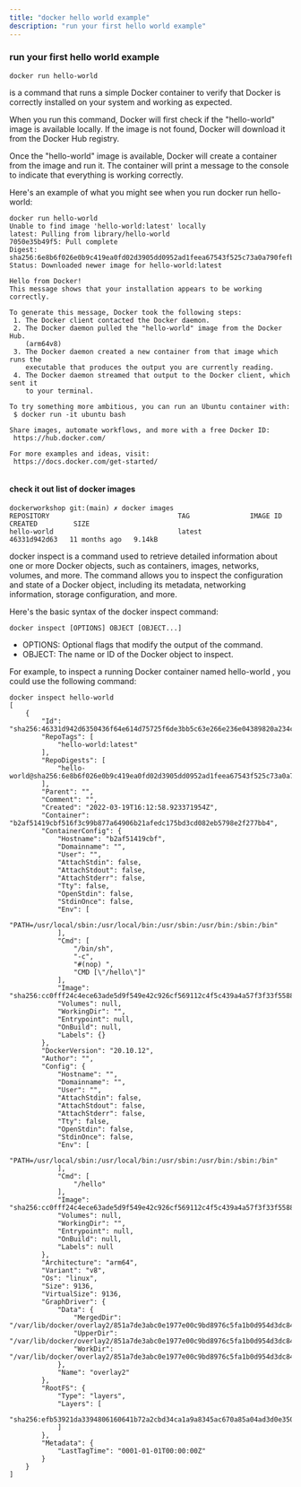 ```yaml
---
title: "docker hello world example"
description: "run your first hello world example"
---
```



### run your first hello world example

```
docker run hello-world
```
is a command that runs a simple Docker container to verify that Docker is correctly installed on your system and working as expected.

When you run this command, Docker will first check if the "hello-world" image is available locally. If the image is not found, Docker will download it from the Docker Hub registry.

Once the "hello-world" image is available, Docker will create a container from the image and run it. The container will print a message to the console to indicate that everything is working correctly.

Here's an example of what you might see when you run docker run hello-world:

```
docker run hello-world
Unable to find image 'hello-world:latest' locally
latest: Pulling from library/hello-world
7050e35b49f5: Pull complete 
Digest: sha256:6e8b6f026e0b9c419ea0fd02d3905dd0952ad1feea67543f525c73a0a790fefb
Status: Downloaded newer image for hello-world:latest

Hello from Docker!
This message shows that your installation appears to be working correctly.

To generate this message, Docker took the following steps:
 1. The Docker client contacted the Docker daemon.
 2. The Docker daemon pulled the "hello-world" image from the Docker Hub.
    (arm64v8)
 3. The Docker daemon created a new container from that image which runs the
    executable that produces the output you are currently reading.
 4. The Docker daemon streamed that output to the Docker client, which sent it
    to your terminal.

To try something more ambitious, you can run an Ubuntu container with:
 $ docker run -it ubuntu bash

Share images, automate workflows, and more with a free Docker ID:
 https://hub.docker.com/

For more examples and ideas, visit:
 https://docs.docker.com/get-started/


```
#### check it out list of docker images 
```
dockerworkshop git:(main) ✗ docker images
REPOSITORY                                TAG               IMAGE ID       CREATED         SIZE
hello-world                               latest            46331d942d63   11 months ago   9.14kB
```


docker inspect is a command used to retrieve detailed information about one or more Docker objects, such as containers, images, networks, volumes, and more. The command allows you to inspect the configuration and state of a Docker object, including its metadata, networking information, storage configuration, and more.

Here's the basic syntax of the docker inspect command:

```
docker inspect [OPTIONS] OBJECT [OBJECT...]

```
- OPTIONS: Optional flags that modify the output of the command.
- OBJECT: The name or ID of the Docker object to inspect.

For example, to inspect a running Docker container named hello-world , you could use the following command:

```
docker inspect hello-world                         
[
    {
        "Id": "sha256:46331d942d6350436f64e614d75725f6de3bb5c63e266e236e04389820a234c4",
        "RepoTags": [
            "hello-world:latest"
        ],
        "RepoDigests": [
            "hello-world@sha256:6e8b6f026e0b9c419ea0fd02d3905dd0952ad1feea67543f525c73a0a790fefb"
        ],
        "Parent": "",
        "Comment": "",
        "Created": "2022-03-19T16:12:58.923371954Z",
        "Container": "b2af51419cbf516f3c99b877a64906b21afedc175bd3cd082eb5798e2f277bb4",
        "ContainerConfig": {
            "Hostname": "b2af51419cbf",
            "Domainname": "",
            "User": "",
            "AttachStdin": false,
            "AttachStdout": false,
            "AttachStderr": false,
            "Tty": false,
            "OpenStdin": false,
            "StdinOnce": false,
            "Env": [
                "PATH=/usr/local/sbin:/usr/local/bin:/usr/sbin:/usr/bin:/sbin:/bin"
            ],
            "Cmd": [
                "/bin/sh",
                "-c",
                "#(nop) ",
                "CMD [\"/hello\"]"
            ],
            "Image": "sha256:cc0fff24c4ece63ade5d9f549e42c926cf569112c4f5c439a4a57f3f33f5588b",
            "Volumes": null,
            "WorkingDir": "",
            "Entrypoint": null,
            "OnBuild": null,
            "Labels": {}
        },
        "DockerVersion": "20.10.12",
        "Author": "",
        "Config": {
            "Hostname": "",
            "Domainname": "",
            "User": "",
            "AttachStdin": false,
            "AttachStdout": false,
            "AttachStderr": false,
            "Tty": false,
            "OpenStdin": false,
            "StdinOnce": false,
            "Env": [
                "PATH=/usr/local/sbin:/usr/local/bin:/usr/sbin:/usr/bin:/sbin:/bin"
            ],
            "Cmd": [
                "/hello"
            ],
            "Image": "sha256:cc0fff24c4ece63ade5d9f549e42c926cf569112c4f5c439a4a57f3f33f5588b",
            "Volumes": null,
            "WorkingDir": "",
            "Entrypoint": null,
            "OnBuild": null,
            "Labels": null
        },
        "Architecture": "arm64",
        "Variant": "v8",
        "Os": "linux",
        "Size": 9136,
        "VirtualSize": 9136,
        "GraphDriver": {
            "Data": {
                "MergedDir": "/var/lib/docker/overlay2/851a7de3abc0e1977e00c9bd8976c5fa1b0d954d3dc847ae15b36539f43e90a3/merged",
                "UpperDir": "/var/lib/docker/overlay2/851a7de3abc0e1977e00c9bd8976c5fa1b0d954d3dc847ae15b36539f43e90a3/diff",
                "WorkDir": "/var/lib/docker/overlay2/851a7de3abc0e1977e00c9bd8976c5fa1b0d954d3dc847ae15b36539f43e90a3/work"
            },
            "Name": "overlay2"
        },
        "RootFS": {
            "Type": "layers",
            "Layers": [
                "sha256:efb53921da3394806160641b72a2cbd34ca1a9a8345ac670a85a04ad3d0e3507"
            ]
        },
        "Metadata": {
            "LastTagTime": "0001-01-01T00:00:00Z"
        }
    }
]

```
